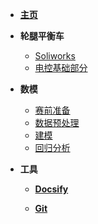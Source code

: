 - [**主页**](/)
 


- **轮腿平衡车**
  - [Soliworks](papers\BalanceCar\Soliworks.md)
  - [电控基础部分](papers\BalanceCar\Stm32Basic.md)


- **数模**
  - [赛前准备](papers\DigitalAnalog\赛前准备.md)
  - [数据预处理](papers\DigitalAnalog\数据预处理.md)
  - [建模](papers\DigitalAnalog\建模.md)
  - [回归分析](papers\DigitalAnalog\回归分析.md)


- **工具**
  - [**Docsify**](https://dreamwhigh.github.io/Docsify-Notes/#/docsify)

  - [**Git**](papers\Git\git.md)